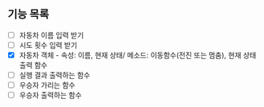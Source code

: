 ## 기능 목록
* [ ] 자동차 이름 입력 받기
* [ ] 시도 횟수 입력 받기
* [X] 자동차 객체 - 속성: 이름, 현재 상태/ 메소드: 이동함수(전진 또는 멈춤), 현재 상태 출력 함수
* [ ] 실행 결과 출력하는 함수
* [ ] 우승자 가리는 함수
* [ ] 우승자 출력하는 함수